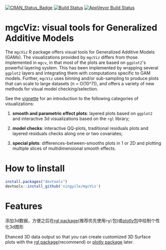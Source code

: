 
[![CRAN_Status_Badge](http://www.r-pkg.org/badges/version/mgcViz)](https://cran.r-project.org/package=mgcViz)
[![Build Status](https://travis-ci.org/mfasiolo/mgcViz.svg?branch=master)](https://travis-ci.org/mfasiolo/mgcViz)
[![AppVeyor Build Status](https://ci.appveyor.com/api/projects/status/github/mfasiolo/mgcViz?branch=master&svg=true)](https://ci.appveyor.com/project/mfasiolo/mgcViz)

# **mgcViz**: visual tools for Generalized Additive Models

The `mgcViz` R package offers visual tools for Generalized Additive Models (GAMs). The visualizations provided by `mgcViz` differs from those implemented in `mgcv`, in that most of the plots are based on `ggplot2`'s powerful layering system. This has been implemented by wrapping several `ggplot2` layers and integrating them with computations specific to GAM models. Further, `mgcViz` uses binning and/or sub-sampling to produce plots that can scale to large datasets (n = O(10^7)), and offers a variety of new methods for visual model checking/selection.

See the [vignette](https://mfasiolo.github.io/mgcViz/articles/mgcviz.html) for an introduction to the following categories of visualizations: 

1. **smooth and parametric effect plots**: layered plots based on `ggplot2` and interactive 3d visualizations based on the `rgl` library;   

2. **model checks**: interactive QQ-plots, traditional residuals plots and layered residuals checks along one or two covariates;

3. **special plots**: differences-between-smooths plots in 1 or 2D and plotting multiple slices of multidimensional smooth effects.

# How to linstall
```R
install.packages("devtools")
devtools::install_github('ningyile/mgcViz')
```

# Features
添加3d数据，方便之后在[rgl package](https://github.com/dmurdoch/rgl)(推荐优先使用`rgl`包)或[plotly包](https://github.com/plotly/plotly.R)中绘制个性化3d图形

Ehanced 3D data output so that you can create customized 3D Surface plots with the [rgl package](https://github.com/dmurdoch/rgl)(recommend) or [plotly  package](https://github.com/plotly/plotly.R) later.
